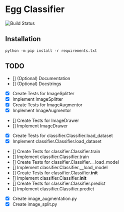 # Egg Classifier
![Build Status](https://github.com/substanceecnatsbus/EggClassifier/actions/workflows/python-app.yml/badge.svg)

## Installation
```
python -m pip install -r requirements.txt
```

## TODO
- [] \(Optional) Documentation
- [] \(Optional) Docstrings
- [x] Create Tests for ImageSplitter
- [x] Implement ImageSplitter
- [x] Create Tests for ImageAugmentor
- [x] Implement ImageAugmentor
- [] Create Tests for ImageDrawer
- [] Implement ImageDrawer
- [x] Create Tests for classifier.Classifier.load_dataset
- [x] Implement classifier.Classifier.load_dataset
- [] Create Tests for classifier.Classifier.train
- [] Implement classifier.Classifier.train
- [] Create Tests for classifier.Classifier.__load_model
- [] Implement classifier.Classifier.__load_model
- [] Create Tests for classifier.Classifier.__init__
- [] Implement classifier.Classifier.__init__
- [] Create Tests for classifier.Classifier.predict
- [] Implement classifier.Classifier.predict
- [x] Create image_augmentation.py
- [x] Create image_split.py